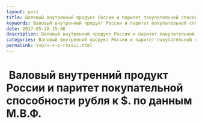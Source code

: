 ```yaml
---
layout: post
title: Валовый внутренний продукт России и паритет покупательной способности рубля к $
keywords: Валовый внутренний продукт России и паритет покупательной способности рубля к $
date: 2017-05-28 15:46
description: Валовый внутренний продукт России и паритет покупательной способности рубля к $
categories: Валовый внутренний продукт России и паритет покупательной способности рубля к $
permalink: vvp/v-v-p-rossii.html
---
```


#  Валовый внутренний продукт России и паритет покупательной способности рубля к $. по данным М.В.Ф.
